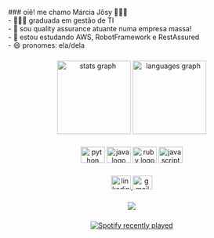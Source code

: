 <p align="left">
### oiê! me chamo Márcia Jôsy 👩🏻‍💻<br>
 - 👩🏻‍🎓 graduada em gestão de TI<br>
 - 🔭 sou quality assurance atuante numa empresa massa!<br>
 - 🌱 estou estudando AWS, RobotFramework e RestAssured<br>
 - 😄 pronomes: ela/dela</p>

###
<div align="center">
  <img src="https://github-readme-stats.vercel.app/api?hide_title=false&hide_rank=false&show_icons=true&include_all_commits=true&count_private=true&disable_animations=false&theme=cobalt&locale=pt-br&hide_border=false&username=marciajosy" height="150" alt="stats graph"  />
  <img src="https://github-readme-stats.vercel.app/api/top-langs?locale=pt-br&hide_title=false&layout=compact&card_width=320&langs_count=5&theme=cobalt&hide_border=false&username=marciajosy" height="150" alt="languages graph"  />
</div>

###
<div align="center">
  <img src="https://cdn.jsdelivr.net/gh/devicons/devicon/icons/python/python-original.svg" height="33" width="49" alt="python logo"  />
  <img src="https://cdn.jsdelivr.net/gh/devicons/devicon/icons/java/java-original.svg" height="33" width="49" alt="java logo"  />
  <img src="https://cdn.jsdelivr.net/gh/devicons/devicon/icons/ruby/ruby-original.svg" height="33" width="49" alt="ruby logo"  />
  <img src="https://cdn.jsdelivr.net/gh/devicons/devicon/icons/javascript/javascript-original.svg" height="33" width="49" alt="javascript logo"  />
</div>

###
<div align="center">
  <a href="https://www.linkedin.com/in/marciajosy/" target="_blank">
    <img src="https://raw.githubusercontent.com/maurodesouza/profile-readme-generator/master/src/assets/icons/social/linkedin/default.svg" width="40" height="28" alt="linkedin logo"  />
  </a>
  <a href="malito:marciajosyss@gmail.com" target="_blank">
    <img src="https://raw.githubusercontent.com/maurodesouza/profile-readme-generator/master/src/assets/icons/social/gmail/default.svg" width="40" height="28" alt="gmail logo"  />
  </a>
</div>

###
<div align="center">
  <img src="https://visitor-badge.laobi.icu/badge?page_id=marciajosy.marciajosy&"  />
</div>

###
<div align="center">
  <a href="https://open.spotify.com/user/marciajosy">
    <img src="https://spotify-recently-played-readme.vercel.app/api?user=marciajosy&count=1&unique=false" alt="Spotify recently played"  />
  </a>
</div>

###
